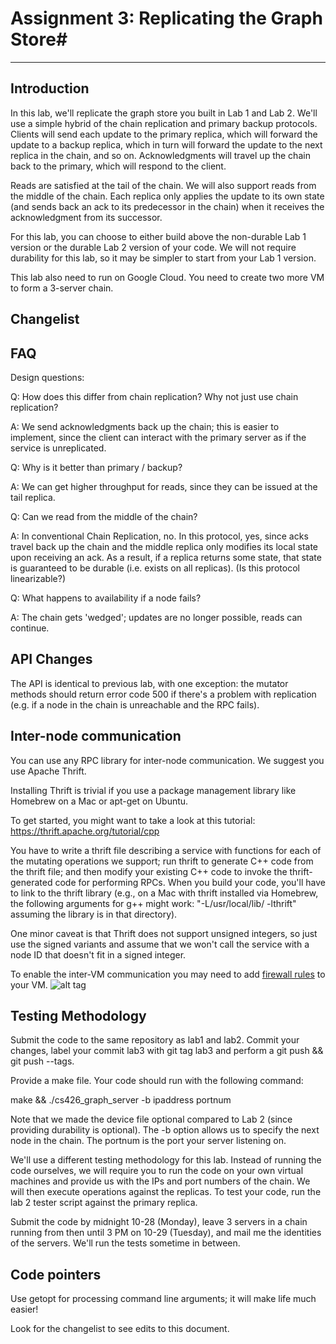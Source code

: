 # Assignment 3: Replicating the Graph Store#

----

## Introduction ##

In this lab, we'll replicate the graph store you built in Lab 1 and Lab 2. 
We'll use a simple hybrid of the chain replication and primary backup protocols. 
Clients will send each update to the primary replica, which will forward the update to a backup replica, 
which in turn will forward the update to the next replica in the chain, and so on. 
Acknowledgments will travel up the chain back to the primary, which will respond to the client.

Reads are satisfied at the tail of the chain. 
We will also support reads from the middle of the chain. 
Each replica only applies the update to its own state (and sends back an ack to its predecessor in the chain) 
when it receives the acknowledgment from its successor.

For this lab, you can choose to either build above the non-durable Lab 1 version or 
the durable Lab 2 version of your code. 
We will not require durability for this lab, so it may be simpler to start from your Lab 1 version.

This lab also need to run on Google Cloud. You need to create two more VM to form a 3-server chain. 

## Changelist ##

## FAQ ##

Design questions:

Q: How does this differ from chain replication? Why not just use chain replication?

A: We send acknowledgments back up the chain; this is easier to implement, 
since the client can interact with the primary server as if the service is unreplicated.

Q: Why is it better than primary / backup?

A: We can get higher throughput for reads, since they can be issued at the tail replica. 

Q: Can we read from the middle of the chain?

A: In conventional Chain Replication, no. In this protocol, yes, 
since acks travel back up the chain and the middle replica only modifies 
its local state upon receiving an ack. As a result, if a replica returns some state, 
that state is guaranteed to be durable (i.e. exists on all replicas). (Is this protocol linearizable?)

Q: What happens to availability if a node fails?

A: The chain gets 'wedged'; updates are no longer possible, reads can continue.

## API Changes ##

The API is identical to previous lab, with one exception: 
the mutator methods should return error code 500 if there's a problem with replication 
(e.g. if a node in the chain is unreachable and the RPC fails).

## Inter-node communication ##

You can use any RPC library for inter-node communication. We suggest you use Apache Thrift.

Installing Thrift is trivial if you use a package management library like Homebrew on a Mac or apt-get on Ubuntu.

To get started, you might want to take a look at this tutorial: https://thrift.apache.org/tutorial/cpp

You have to write a thrift file describing a service with functions for each of the mutating operations we support; run thrift to generate C++ code from the thrift file; and then modify your existing C++ code to invoke the thrift-generated code for performing RPCs. When you build your code, you'll have to link to the thrift library (e.g., on a Mac with thrift installed via Homebrew, the following arguments for g++ might work: "-L/usr/local/lib/ -lthrift" assuming the library is in that directory).

One minor caveat is that Thrift does not support unsigned integers, so just use the signed variants and assume that we won't call the service with a node ID that doesn't fit in a signed integer. 

To enable the inter-VM communication you may need to add [firewall rules](https://console.cloud.google.com/networking/firewalls) to your VM.
![alt tag](https://git.yale.edu/CS426/Fall2016/blob/master/images/Lab3.png)

## Testing Methodology ##

Submit the code to the same repository as lab1 and lab2. Commit your changes, label your commit lab3 with git tag lab3 and perform a git push && git push --tags.

Provide a make file. Your code should run with the following command:

make && ./cs426_graph_server <port> -b ipaddress portnum

Note that we made the device file optional compared to Lab 2 (since providing durability is optional). The -b option allows us to specify the next node in the chain. The portnum is the port your server listening on. 

We'll use a different testing methodology for this lab. Instead of running the code ourselves, we will require you to run the code on your own virtual machines and provide us with the IPs and port numbers of the chain. We will then execute operations against the replicas. To test your code, run the lab 2 tester script against the primary replica.

Submit the code by midnight 10-28 (Monday), leave 3 servers in a chain running from then until 3 PM on 10-29 (Tuesday), and mail me the identities of the servers. We'll run the tests sometime in between.

## Code pointers ##

Use getopt for processing command line arguments; it will make life much easier!

Look for the changelist to see edits to this document.
